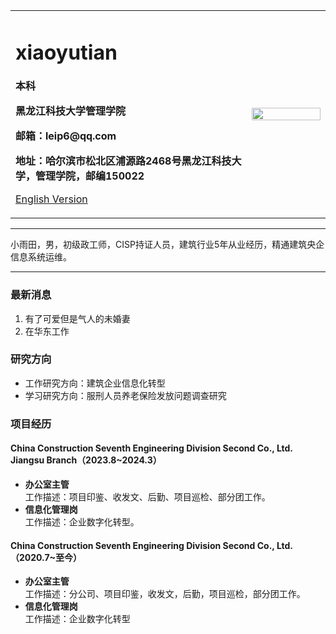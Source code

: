 <div>
<table border="0">
  <tr>
    <td width="75%">
      <h1>xiaoyutian</h1>
      <p><b>本科</b></p>
      <p><b>黑龙江科技大学管理学院</b></p>
      <p><b>邮箱：leip6@qq.com</b></p>
      <p><b>地址：哈尔滨市松北区浦源路2468号黑龙江科技大学，管理学院，邮编150022</b></p>
      <p><a href="/index-en.html">English Version</a></p>
    </td>
    <td width="25%">
      <img src="/zhengjianzhao.jpg" width="100%">
    </td>
  </tr>
</table>
</div>

---

小雨田，男，初级政工师，CISP持证人员，建筑行业5年从业经历，精通建筑央企信息系统运维。

---

### 最新消息
1. 有了可爱但是气人的未婚妻
2. 在华东工作

### 研究方向
- 工作研究方向：建筑企业信息化转型
- 学习研究方向：服刑人员养老保险发放问题调查研究


### 项目经历
#### China Construction Seventh Engineering Division Second Co., Ltd. Jiangsu Branch（2023.8~2024.3）
- **办公室主管**  
工作描述：项目印鉴、收发文、后勤、项目巡检、部分团工作。
- **信息化管理岗**  
  工作描述：企业数字化转型。

#### China Construction Seventh Engineering Division Second Co., Ltd.（2020.7~至今）
- **办公室主管**  
工作描述：分公司、项目印鉴，收发文，后勤，项目巡检，部分团工作。
- **信息化管理岗**  
工作描述：企业数字化转型
